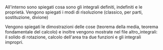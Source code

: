 All'interno sono spiegati cosa sono gli integrali definiti, indefiniti e le proprietà. Vengono spiegati i modi di risoluzione (classico, per parti, sostituzione, divione)

Vengono spiegati le dimostrazioni delle cose (teorema della media, teorema fondamentale del calcolo) e inoltre vengono mostrate nel file altro_integrali: il solido di rotazione, calcolo dell'area tra due funzioni e gli integrali impropri. 